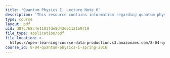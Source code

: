 ```yaml
---
title: 'Quantum Physics I, Lecture Note 6'
description: 'This resource contains information regarding quantum physics: Lecture Note 6.'
type: course
layout: pdf
uid: d87c768c4e1181fde8d4366112169719
file_type: application/pdf
file_location: >-
  https://open-learning-course-data-production.s3.amazonaws.com/8-04-quantum-physics-i-spring-2016/d87c768c4e1181fde8d4366112169719_MIT8_04S16_LecNotes6.pdf
course_id: 8-04-quantum-physics-i-spring-2016
---
```


